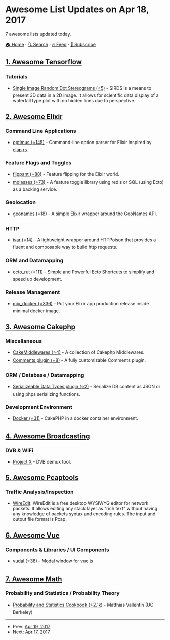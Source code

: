 # Awesome List Updates on Apr 18, 2017

7 awesome lists updated today.

[🏠 Home](/README.md) · [🔍 Search](https://www.trackawesomelist.com/search/) · [🔥 Feed](https://www.trackawesomelist.com/rss.xml) · [📮 Subscribe](https://trackawesomelist.us17.list-manage.com/subscribe?u=d2f0117aa829c83a63ec63c2f&id=36a103854c)



## [1. Awesome Tensorflow](/content/jtoy/awesome-tensorflow/README.md)

### Tutorials

*   [Single Image Random Dot Stereograms (⭐5)](https://github.com/Mazecreator/TensorFlow-SIRDS) - SIRDS is a means to present 3D data in a 2D image. It allows for scientific data display of a waterfall type plot with no hidden lines due to perspective.

## [2. Awesome Elixir](/content/h4cc/awesome-elixir/README.md)

### Command Line Applications

*   [optimus (⭐145)](https://github.com/savonarola/optimus) - Command-line option parser for Elixir inspired by [clap.rs](https://clap.rs/).

### Feature Flags and Toggles

*   [flippant (⭐88)](https://github.com/sorentwo/flippant) - Feature flipping for the Elixir world.
*   [molasses (⭐73)](https://github.com/securingsincity/molasses) - A feature toggle library using redis or SQL (using Ecto) as a backing service.

### Geolocation

*   [geonames (⭐18)](https://github.com/pareeohnos/geonames-elixir) - A simple Elixir wrapper around the GeoNames API.

### HTTP

*   [ivar (⭐14)](https://github.com/swelham/ivar) - A lightweight wrapper around HTTPoison that provides a fluent and composable way to build http requests.

### ORM and Datamapping

*   [ecto\_rut (⭐111)](https://github.com/sheharyarn/ecto_rut) - Simple and Powerful Ecto Shortcuts to simplify and speed up development.

### Release Management

*   [mix\_docker (⭐336)](https://github.com/Recruitee/mix_docker) - Put your Elixir app production release inside minimal docker image.

## [3. Awesome Cakephp](/content/FriendsOfCake/awesome-cakephp/README.md)

### Miscellaneous

*   [CakeMiddlewares (⭐4)](https://github.com/chrisShick/CakeMiddlewares) - A collection of Cakephp Middlewares.
*   [Comments plugin (⭐8)](https://github.com/Kareylo/CakePHP-Comments) - A fully customizable Comments plugin.

### ORM / Database / Datamapping

*   [Serializeable Data Types plugin (⭐2)](https://github.com/burzum/cakephp-serialize-data-types) - Serialize DB content as JSON or using phps serializing functions.

### Development Environment

*   [Docker (⭐31)](https://github.com/stefanvangastel/docker-cakephp) - CakePHP in a docker container environment.

## [4. Awesome Broadcasting](/content/ebu/awesome-broadcasting/README.md)

### DVB & WiFi

*   [Project X](https://sourceforge.net/projects/project-x/) - DVB demux tool.

## [5. Awesome Pcaptools](/content/caesar0301/awesome-pcaptools/README.md)

### Traffic Analysis/Inspection

*   [WireEdit](https://wireedit.com/): WireEdit is a free desktop WYSIWYG editor for network packets. It allows editing any stack layer as "rich text" without having any knowledge of packets syntax and encoding rules. The input and output file format is Pcap.

## [6. Awesome Vue](/content/vuejs/awesome-vue/README.md)

### Components & Libraries / UI Components

*   [vudal (⭐38)](https://github.com/Egorvah/vudal) - Modal window for vue.js

## [7. Awesome Math](/content/rossant/awesome-math/README.md)

### Probability and Statistics / Probability Theory

*   [Probability and Statistics Cookbook (⭐2.1k)](https://github.com/mavam/stat-cookbook/releases/download/0.2.3/stat-cookbook.pdf) - Matthias Vallentin (UC Berkeley)

---

- Prev: [Apr 19, 2017](/content/2017/04/19/README.md)
- Next: [Apr 17, 2017](/content/2017/04/17/README.md)